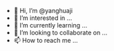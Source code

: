- 👋 Hi, I’m @yanghuaji
- 👀 I’m interested in ...
- 🌱 I’m currently learning ...
- 💞️ I’m looking to collaborate on ...
- 📫 How to reach me ...

<!---
yanghuaji/yanghuaji is a ✨ special ✨ repository because its `README.md` (this file) appears on your GitHub profile.
You can click the Preview link to take a look at your changes.
--->
